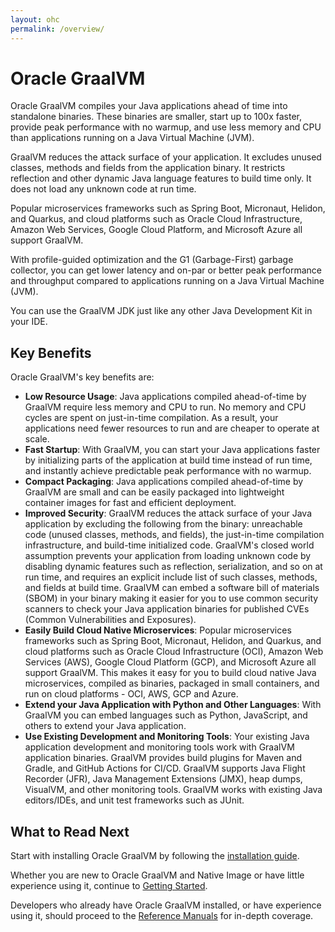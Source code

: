 ```yaml
---
layout: ohc
permalink: /overview/
---
```


# Oracle GraalVM

Oracle GraalVM compiles your Java applications ahead of time into standalone binaries. 
These binaries are smaller, start up to 100x faster, provide peak performance with no warmup, and use less memory and CPU than applications running on a Java Virtual Machine (JVM).

GraalVM reduces the attack surface of your application. 
It excludes unused classes, methods and fields from the application binary. 
It restricts reflection and other dynamic Java language features to build time only. 
It does not load any unknown code at run time.

Popular microservices frameworks such as Spring Boot, Micronaut, Helidon, and Quarkus, and cloud platforms such as Oracle Cloud Infrastructure, Amazon Web Services, Google Cloud Platform, and Microsoft Azure all support GraalVM.

With profile-guided optimization and the G1 (Garbage-First) garbage collector, you can get lower latency and on-par or better peak performance and throughput compared to applications running on a Java Virtual Machine (JVM).

You can use the GraalVM JDK just like any other Java Development Kit in your IDE.

## Key Benefits

Oracle GraalVM's key benefits are:

* **Low Resource Usage**: Java applications compiled ahead-of-time by GraalVM require less memory and CPU to run. No memory and CPU cycles are spent on just-in-time compilation. As a result, your applications need fewer resources to run and are cheaper to operate at scale.
* **Fast Startup**: With GraalVM, you can start your Java applications faster by initializing parts of the application at build time instead of run time, and instantly achieve predictable peak performance with no warmup.
* **Compact Packaging**: Java applications compiled ahead-of-time by GraalVM are small and can be easily packaged into lightweight container images for fast and efficient deployment.
* **Improved Security**: GraalVM reduces the attack surface of your Java application by excluding the following from the binary: unreachable code (unused classes, methods, and fields), the just-in-time compilation infrastructure, and build-time initialized code. GraalVM's closed world assumption prevents your application from loading unknown code by disabling dynamic features such as reflection, serialization, and so on at run time, and requires an explicit include list of such classes, methods, and fields at build time. GraalVM can embed a software bill of materials (SBOM) in your binary making it easier for you to use common security scanners to check your Java application binaries for published CVEs (Common Vulnerabilities and Exposures).
* **Easily Build Cloud Native Microservices**: Popular microservices frameworks such as Spring Boot, Micronaut, Helidon, and Quarkus, and cloud platforms such as Oracle Cloud Infrastructure (OCI), Amazon Web Services (AWS), Google Cloud Platform (GCP), and Microsoft Azure all support GraalVM. This makes it easy for you to build cloud native Java microservices, compiled as binaries, packaged in small containers, and run on cloud platforms - OCI, AWS, GCP and Azure.
* **Extend your Java Application with Python and Other Languages**: With GraalVM you can embed languages such as Python, JavaScript, and others to extend your Java application.
* **Use Existing Development and Monitoring Tools**: Your existing Java application development and monitoring tools work with GraalVM application binaries. GraalVM provides build plugins for Maven and Gradle, and GitHub Actions for CI/CD. GraalVM supports Java Flight Recorder (JFR), Java Management Extensions (JMX), heap dumps, VisualVM, and other monitoring tools. GraalVM works with existing Java editors/IDEs, and unit test frameworks such as JUnit.

## What to Read Next

Start with installing Oracle GraalVM by following the [installation guide](../getting-started/graalvm-enterprise/installation.md).

Whether you are new to Oracle GraalVM and Native Image or have little experience using it, continue to [Getting Started](../reference-manual/native-image/README.md).

Developers who already have Oracle GraalVM installed, or have experience using it, should proceed to the [Reference Manuals](../reference-manual/reference-manuals.md) for in-depth coverage.
